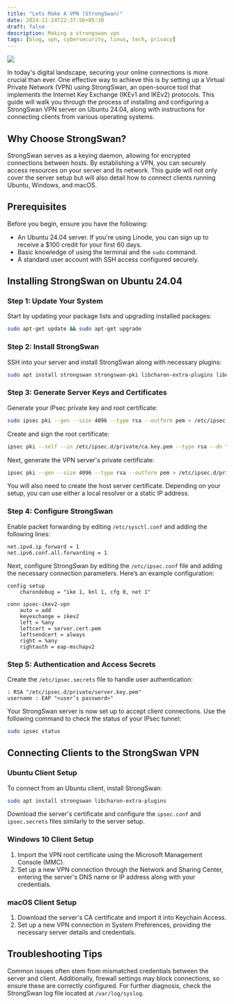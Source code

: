```yaml
---
title: "Lets Make A VPN (StrongSwan)"
date: 2024-11-24T22:37:56+05:30
draft: false
description: Making a strongswan vpn
tags: [blog, vpn, cybersecurity, linux, tech, privacy]
---
```


![](https://github.com/iamb4uc/wallpapers/blob/main/gruvbox/gruv-room.png?raw=true)

In today's digital landscape, securing your online connections is more crucial
than ever. One effective way to achieve this is by setting up a Virtual
Private Network (VPN) using StrongSwan, an open-source tool that implements
the Internet Key Exchange (IKEv1 and IKEv2) protocols. This guide will walk
you through the process of installing and configuring a StrongSwan VPN
server on Ubuntu 24.04, along with instructions for connecting clients from
various operating systems.

## Why Choose StrongSwan?
StrongSwan serves as a keying daemon, allowing for encrypted connections
between hosts. By establishing a VPN, you can securely access resources on your
server and its network. This guide will not only cover the server setup but
will also detail how to connect clients running Ubuntu, Windows, and macOS.

## Prerequisites

Before you begin, ensure you have the following:

- An Ubuntu 24.04 server. If you're using Linode, you can sign up to receive a $100 credit for your first 60 days.
- Basic knowledge of using the terminal and the `sudo` command.
- A standard user account with SSH access configured securely.

## Installing StrongSwan on Ubuntu 24.04

### Step 1: Update Your System

Start by updating your package lists and upgrading installed packages:

```bash
sudo apt-get update && sudo apt-get upgrade
```

### Step 2: Install StrongSwan

SSH into your server and install StrongSwan along with necessary plugins:

```bash
sudo apt install strongswan strongswan-pki libcharon-extra-plugins libcharon-extauth-plugins libstrongswan-extra-plugins libtss2-tcti-tabrmd0 -y
```

### Step 3: Generate Server Keys and Certificates

Generate your IPsec private key and root certificate:

```bash
sudo ipsec pki --gen --size 4096 --type rsa --outform pem > /etc/ipsec.d/private/ca.key.pem
```

Create and sign the root certificate:

```bash
ipsec pki --self --in /etc/ipsec.d/private/ca.key.pem --type rsa --dn "CN=<Your VPN Server Name>" --ca --lifetime 3650 --outform pem > /etc/ipsec.d/cacerts/ca.cert.pem
```

Next, generate the VPN server's private certificate:

```bash
ipsec pki --gen --size 4096 --type rsa --outform pem > /etc/ipsec.d/private/server.key.pem
```

You will also need to create the host server certificate. Depending on your setup, you can use either a local resolver or a static IP address.

### Step 4: Configure StrongSwan

Enable packet forwarding by editing `/etc/sysctl.conf` and adding the following lines:

```plaintext
net.ipv4.ip_forward = 1
net.ipv6.conf.all.forwarding = 1
```

Next, configure StrongSwan by editing the `/etc/ipsec.conf` file and adding the necessary connection parameters. Here’s an example configuration:

```plaintext
config setup
    charondebug = "ike 1, knl 1, cfg 0, net 1"
    
conn ipsec-ikev2-vpn
    auto = add
    keyexchange = ikev2
    left = %any
    leftcert = server.cert.pem
    leftsendcert = always
    right = %any
    rightauth = eap-mschapv2
```

### Step 5: Authentication and Access Secrets

Create the `/etc/ipsec.secrets` file to handle user authentication:

```plaintext
: RSA "/etc/ipsec.d/private/server.key.pem"
username : EAP "<user’s password>"
```

Your StrongSwan server is now set up to accept client connections. Use the following command to check the status of your IPsec tunnel:

```bash
sudo ipsec status
```

## Connecting Clients to the StrongSwan VPN

### Ubuntu Client Setup

To connect from an Ubuntu client, install StrongSwan:

```bash
sudo apt install strongswan libcharon-extra-plugins
```

Download the server's certificate and configure the `ipsec.conf` and `ipsec.secrets` files similarly to the server setup.

### Windows 10 Client Setup

1. Import the VPN root certificate using the Microsoft Management Console (MMC).
2. Set up a new VPN connection through the Network and Sharing Center, entering the server's DNS name or IP address along with your credentials.

### macOS Client Setup

1. Download the server's CA certificate and import it into Keychain Access.
2. Set up a new VPN connection in System Preferences, providing the necessary server details and credentials.

## Troubleshooting Tips

Common issues often stem from mismatched credentials between the server and client. Additionally, firewall settings may block connections, so ensure these are correctly configured. For further diagnosis, check the StrongSwan log file located at `/var/log/syslog`.
